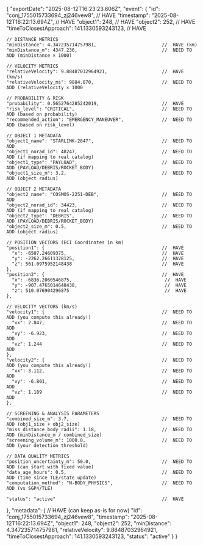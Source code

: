 {
  "exportDate": "2025-08-12T16:23:23.606Z",
  "event": {
    "id": "conj_1755015733694_zj246vew8",                    //  HAVE
    "timestamp": "2025-08-12T16:22:13.694Z",                 //  HAVE
    "object1": 248,                                          //  HAVE
    "object2": 252,                                          //  HAVE
    "timeToClosestApproach": 141.1330593243123,              //  HAVE
    
    // DISTANCE METRICS
    "minDistance": 4.347235714757981,                        //  HAVE (km)
    "minDistance_m": 4347.236,                               //  NEED TO ADD (minDistance × 1000)
    
    // VELOCITY METRICS  
    "relativeVelocity": 9.88487032964921,                    //  HAVE (km/s)
    "relativeVelocity_ms": 9884.870,                         //  NEED TO ADD (relativeVelocity × 1000
    
    // PROBABILITY & RISK
    "probability": 0.5652764285242019,                       //  HAVE
    "risk_level": "CRITICAL",                                //  NEED TO ADD (based on probability)
    "recommended_action": "EMERGENCY_MANEUVER",              //  NEED TO ADD (based on risk_level)
    
    // OBJECT 1 METADATA
    "object1_name": "STARLINK-2847",                         //  NEED TO ADD
    "object1_norad_id": 48247,                               //  NEED TO ADD (if mapping to real catalog)
    "object1_type": "PAYLOAD",                               //  NEED TO ADD (PAYLOAD/DEBRIS/ROCKET_BODY)
    "object1_size_m": 3.2,                                   //  NEED TO ADD (object radius)
    
    // OBJECT 2 METADATA
    "object2_name": "COSMOS-2251-DEB",                       //  NEED TO ADD
    "object2_norad_id": 34423,                               //  NEED TO ADD (if mapping to real catalog)
    "object2_type": "DEBRIS",                                //  NEED TO ADD (PAYLOAD/DEBRIS/ROCKET_BODY)
    "object2_size_m": 0.5,                                   //  NEED TO ADD (object radius)
    
    // POSITION VECTORS (ECI Coordinates in km)
    "position1": {                                           //  HAVE
      "x": -6507.24609375,                                   //  HAVE
      "y": -2262.26611328125,                                //  HAVE
      "z": 561.0975952148438                                 //  HAVE
    },
    "position2": {                                           //  HAVE
      "x": -6836.2060546875,                                  //  HAVE
      "y": -907.4765014648438,                                //  HAVE
      "z": 510.076904296875                                   //  HAVE
    },
    
    // VELOCITY VECTORS (km/s)
    "velocity1": {                                           //  NEED TO ADD (you compute this already!)
      "vx": 2.847,                                           //  NEED TO ADD
      "vy": -6.923,                                          //  NEED TO ADD
      "vz": 1.244                                            //  NEED TO ADD
    },
    "velocity2": {                                           //  NEED TO ADD (you compute this already!)
      "vx": 3.112,                                           //  NEED TO ADD
      "vy": -6.801,                                          //  NEED TO ADD
      "vz": 1.189                                            //  NEED TO ADD
    },
    
    // SCREENING & ANALYSIS PARAMETERS
    "combined_size_m": 3.7,                                  //  NEED TO ADD (obj1_size + obj2_size)
    "miss_distance_body_radii": 1.18,                        //  NEED TO ADD (minDistance_m / combined_size)
    "screening_volume_m": 1000.0,                            //  NEED TO ADD (your detection threshold)
    
    // DATA QUALITY METRICS
    "position_uncertainty_m": 50.0,                          //  NEED TO ADD (can start with fixed value)
    "data_age_hours": 0.5,                                   //  NEED TO ADD (time since TLE/state update)
    "computation_method": "N-BODY_PHYSICS",                  //  NEED TO ADD (vs SGP4/TLE)
    
    "status": "active"                                       //  HAVE
  },
  "metadata": {                                              //  HAVE (can keep as-is for now)
    "id": "conj_1755015733694_zj246vew8",
    "timestamp": "2025-08-12T16:22:13.694Z",
    "object1": 248,
    "object2": 252,
    "minDistance": 4.347235714757981,
    "relativeVelocity": 9.88487032964921,
    "timeToClosestApproach": 141.1330593243123,
    "status": "active"
  }
}